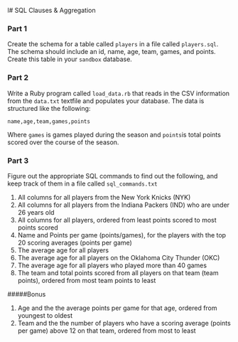 l# SQL Clauses & Aggregation

### Part 1
Create the schema for a table called `players` in a file called `players.sql`. The schema should include an id, name, age, team, games, and points. Create this table in your `sandbox` database.

### Part 2
Write a Ruby program called `load_data.rb` that reads in the CSV information from the `data.txt` textfile and populates your database. The data is structured like the following:

`name,age,team,games,points`

Where `games` is games played during the season and `points`is total points scored over the course of the season.


### Part 3

Figure out the appropriate SQL commands to find out the following, and keep track of them in a file called `sql_commands.txt`

1. All columns for all players from the New York Knicks (NYK)
2. All columns for all players from the Indiana Packers (IND) who are under 26 years old
3. All columns for all players, ordered from least points scored to most points scored
4. Name and Points per game (points/games), for the players with the top 20 scoring averages (points per game)
5. The average age for all players
6. The average age for all players on the Oklahoma City Thunder (OKC)
7. The average age for all players who played more than 40 games
8. The team and total points scored from all players on that team (team points), ordered from most team points to least

#####Bonus
1. Age and the the average points per game for that age, ordered from youngest to oldest
2. Team and the the number of players who have a scoring average (points per game) above 12 on that team, ordered from most to least
